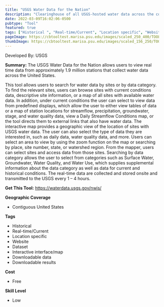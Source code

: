 ```yaml
---
title: "USGS Water Data for the Nation"
description: "Clearinghouse of all USGS-hosted water data across the country, including water temperatures, levels, flows, groundwater tables, and a host of other physical and chemical parameters."
date: 2022-03-09T16:02:06-0500
pubtype: "Tool"
featured: true
tags: ["Historical ", "Real-time/Current", "Location specific", "Website", "Dataset", "Interactive interface/map", "Downloadable data", "Downloadable results"]
pageImage: https://cbtooltest.marisa.psu.edu/images/scaled_250_400/TOOLID_71.0_ScreenCapture-1.png
thumbImage: https://cbtooltest.marisa.psu.edu/images/scaled_156_250/TOOLID_71.0_ScreenCapture-1.png
---
```

Developed By: USGS

**Summary:** The USGS Water Data for the Nation allows users to view real time data from approximately 1.9 million stations that collect water data across the United States.

This tool allows users to search for water data by sites or by data category. To find the relevant sites, users can browse sites with current conditions data, descriptive site information, or a map of all sites with available water data. In addition, under current conditions the user can select to view data from predefined displays, which allow the user to either view tables of data or a map of station locations for streamflow, precipitation, groundwater, stage, and water quality data, view a Daily Streamflow Conditions map, or the tool directs them to external links that also have water data. The interactive map provides a geographic view of the location of sites with USGS water data.  The user can also select the type of data they are interested in, such as daily data, water quality data, and more. Users can select an area to view by using the zoom function on the map or searching by place, site number, state, or watershed region.  From the mapper, users can select sites and access data from those sites. Searching by data category allows the user to select from categories such as Surface Water, Groundwater, Water Quality, and Water Use, which supplies supplemental information about the data category as well as data for current and historical conditions.  The real-time data are collected and stored onsite and transmitted to the USGS every 1 – 4 hours. 

__**Get This Tool:**__ https://waterdata.usgs.gov/nwis/

__**Geographic Coverage**__
- Contiguous United States

__**Tags**__
-  Historical 
-  Real-time/Current
-  Location specific
-  Website
-  Dataset
-  Interactive interface/map
-  Downloadable data
-  Downloadable results

__**Cost**__
- Free

__**Skill Level**__
- Low
